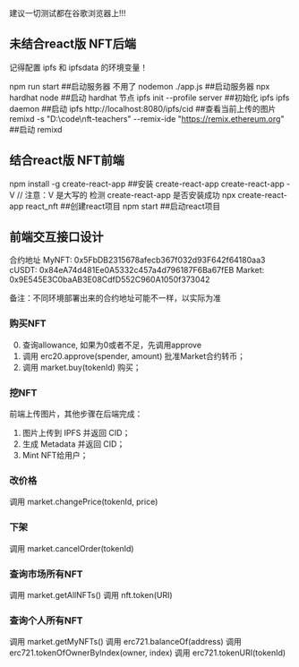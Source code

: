 <!--
 * @Author: 南宫
 * @Date: 2023-12-14 19:02:52
 * @LastEditTime: 2023-12-14 21:26:41
-->

建议一切测试都在谷歌浏览器上!!!

## 未结合react版 NFT后端

记得配置 ipfs 和 ipfsdata 的环境变量！

npm run start ##启动服务器 不用了
nodemon ./app.js ##启动服务器
npx hardhat node ##启动 hardhat 节点
ipfs init --profile server ##初始化 ipfs
ipfs daemon ##启动 ipfs
http://localhost:8080/ipfs/cid ##查看当前上传的图片
remixd -s "D:\code\nft-teachers" --remix-ide "https://remix.ethereum.org" ##启动 remixd

## 结合react版  NFT前端

npm install -g create-react-app ##安装 create-react-app
create-react-app -V // 注意：V 是大写的 检测 create-react-app 是否安装成功
npx create-react-app react_nft ##创建react项目
npm start ##启动react项目   

## 前端交互接口设计

合约地址
MyNFT: 0x5FbDB2315678afecb367f032d93F642f64180aa3
cUSDT: 0x84eA74d481Ee0A5332c457a4d796187F6Ba67fEB
Market: 0x9E545E3C0baAB3E08CdfD552C960A1050f373042

备注：不同环境部署出来的合约地址可能不一样，以实际为准

### 购买NFT
0. 查询allowance, 如果为0或者不足，先调用approve
1. 调用 erc20.approve(spender, amount) 批准Market合约转币；
2. 调用 market.buy(tokenId) 购买；

### 挖NFT

前端上传图片，其他步骤在后端完成：
1. 图片上传到 IPFS 并返回 CID；
2. 生成 Metadata 并返回 CID；
3. Mint NFT给用户；

### 改价格

调用 market.changePrice(tokenId, price)

### 下架

调用 market.cancelOrder(tokenId)

### 查询市场所有NFT

调用 market.getAllNFTs()
调用 nft.token(URI)

### 查询个人所有NFT

调用 market.getMyNFTs()
调用 erc721.balanceOf(address)
调用 erc721.tokenOfOwnerByIndex(owner, index)
调用 erc721.tokenURI(tokenId)
